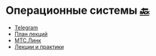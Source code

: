 # Операционные системы [🔙](https://github.com/motattack/mcs_24_2)

- [Telegram](https://t.me/+dNZuc5cMWEZkYmE6)
- [План лекций](https://docs.google.com/spreadsheets/d/1K0-6c9IBTKLmd7DNxlafTSNyk9_jhkWvHdUksP0pr0g/edit?usp=sharing)
- [МТС.Линк](https://dvfu.mts-link.ru/j/82337345/740714829/stream-new/476183303)
- [Лекции и практики](https://disk.yandex.ru/d/hdUPFVUVgQPXHQ)